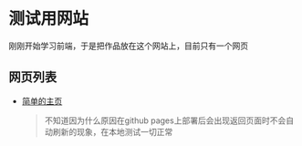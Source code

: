 # 测试用网站
刚刚开始学习前端，于是把作品放在这个网站上，目前只有一个网页
## 网页列表
- [简单的主页](https://gayloc.github.io/simple-home-page/)
  > 不知道因为什么原因在github pages上部署后会出现返回页面时不会自动刷新的现象，在本地测试一切正常